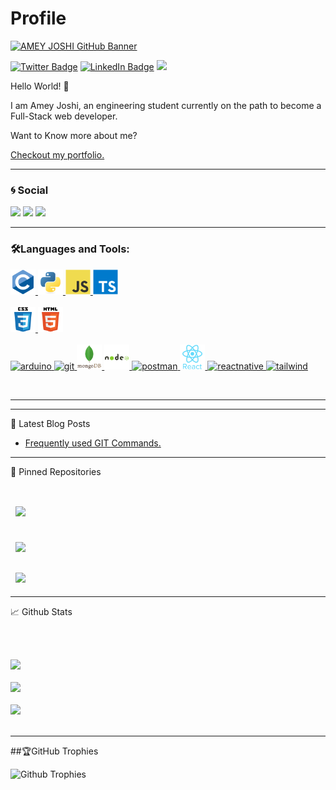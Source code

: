 # Profile
[![AMEY JOSHI GitHub Banner](./images/AmeyCover.jpg)](https://dev.to/skullninja72)

[![Twitter Badge](https://img.shields.io/twitter/url?style=social&url=https%3A%2F%2Ftwitter.com%2FAmeyRJoshi
)](https://twitter.com/AmeyRJoshi)
[![LinkedIn Badge](https://img.shields.io/badge/LinkedIn-Profile-informational?style=flat&logo=linkedin&logoColor=white&color=0D76A8)](https://www.linkedin.com/in/amey-joshi-a72bb6136/)
[![](https://visitcount.itsvg.in/api?id=dev-ameyjoshi&icon=0&color=0)](https://visitcount.itsvg.in)
<br>
<p> Hello World! 👋</p>
<p> I am Amey Joshi, an engineering student currently  on the path to become a Full-Stack web developer.</p>
<p> Want to Know more about me?</p><a href = "https://ameyjoshi2u.netlify.app/">Checkout my portfolio.</a>
<br>
<hr>
<h3 align="left">🌀 Social </h3>
<a href = "https://www.hackerrank.com/dev_Amey_Joshi"><img src="https://img.shields.io/badge/-Hackerrank-2EC866?style=for-the-badge&logo=HackerRank&logoColor=white" /></a>
<a href = "https://replit.com/@AmeyJoshi1"><img src="https://img.shields.io/badge/Replit-667881?style=for-the-badge&logo=repl-dot-it&logoColor=white" /></a>
<a href = "https://app.netlify.com/teams/ameyjoshi2001rj/overview"><img src="https://img.shields.io/badge/Netlify-00C7B7?style=for-the-badge&logo=netlify&logoColor=white" /></a>
<br>
<hr>
<h3 align="left">🛠️Languages and Tools:</h3>
<p align="left">
<a href="https://www.cprogramming.com/" target="_blank"> <img src="https://raw.githubusercontent.com/devicons/devicon/master/icons/c/c-original.svg" alt="c" width="40" height="40"/> </a>
<a href="https://www.python.org" target="_blank"> <img src="https://raw.githubusercontent.com/devicons/devicon/master/icons/python/python-original.svg" alt="python" width="40" height="40"/> </a> 
<a href="https://developer.mozilla.org/en-US/docs/Web/JavaScript" target="_blank"> <img src="https://raw.githubusercontent.com/devicons/devicon/master/icons/javascript/javascript-original.svg" alt="javascript" width="40" height="40"/> </a> 
<a href="https://www.typescriptlang.org/" target="_blank"> <img src="https://raw.githubusercontent.com/devicons/devicon/master/icons/typescript/typescript-original.svg" alt="typescript" width="40" height="40"/> </a>
<br>
<br>
<a href="https://www.w3schools.com/css/" target="_blank"> <img src="https://raw.githubusercontent.com/devicons/devicon/master/icons/css3/css3-original-wordmark.svg" alt="css3" width="40" height="40"/> </a>
<a href="https://www.w3.org/html/" target="_blank"> <img src="https://raw.githubusercontent.com/devicons/devicon/master/icons/html5/html5-original-wordmark.svg" alt="html5" width="40" height="40"/> </a>
<br>
<br>
<a href="https://www.arduino.cc/" target="_blank"> <img src="https://cdn.worldvectorlogo.com/logos/arduino-1.svg" alt="arduino" width="40" height="40"/> </a>
<a href="https://git-scm.com/" target="_blank"> <img src="https://www.vectorlogo.zone/logos/git-scm/git-scm-icon.svg" alt="git" width="40" height="40"/> </a> 
 <a href="https://www.mongodb.com/" target="_blank"> <img src="https://raw.githubusercontent.com/devicons/devicon/master/icons/mongodb/mongodb-original-wordmark.svg" alt="mongodb" width="40" height="40"/> </a> 
<a href="https://nodejs.org" target="_blank"> <img src="https://raw.githubusercontent.com/devicons/devicon/master/icons/nodejs/nodejs-original-wordmark.svg" alt="nodejs" width="40" height="40"/> </a> 
<a href="https://postman.com" target="_blank"> <img src="https://www.vectorlogo.zone/logos/getpostman/getpostman-icon.svg" alt="postman" width="40" height="40"/> </a> 
<a href="https://reactjs.org/" target="_blank"> <img src="https://raw.githubusercontent.com/devicons/devicon/master/icons/react/react-original-wordmark.svg" alt="react" width="40" height="40"/> </a>
 <a href="https://reactnative.dev/" target="_blank"> <img src="https://reactnative.dev/img/header_logo.svg" alt="reactnative" width="40" height="40"/> </a> 
 <a href="https://tailwindcss.com/" target="_blank"> <img src="https://www.vectorlogo.zone/logos/tailwindcss/tailwindcss-icon.svg" alt="tailwind" width="40" height="40"/> </a> 
</p>
<br>

<hr>


<hr>

📩 Latest Blog Posts 
 
<!-- BLOG-POST-LIST:START -->
- [Frequently used GIT Commands.](https://dev.to/ameyjoshi/frequently-used-git-commands-5c83)
<!-- BLOG-POST-LIST:END -->





<hr>

📌 Pinned Repositories <br><br>

<a href="https://github.com/dev-ameyjoshi/Budget-App">
  <img align="center" style="margin:1rem 0.5rem" src="https://github-readme-stats.vercel.app/api/pin/?username=dev-ameyjoshi&show_icons=true&theme=dracula&repo=Budget-App&title_color=ffffff&text_color=c9cacc&icon_color=4AB197&bg_color=1A2B34" />
</a>
<br>
<br>

<a href="https://github.com/dev-ameyjoshi/Registration-Form-website">
  <img align="center" style="margin:0.5rem" src="https://github-readme-stats.vercel.app/api/pin/?username=dev-ameyjoshi&show_icons=true&theme=dracula&repo=Registration-Form-website&text_color=c9cacc&icon_color=4AB197&bg_color=1A2B34" />
</a>
<br>
<br>
<a href="https://github.com/dev-ameyjoshi/cash-register-program">
  <img align="center" style="margin:0.5rem" src="https://github-readme-stats.vercel.app/api/pin/?username=dev-ameyjoshi&show_icons=true&theme=dracula&repo=cash-register-program&title_color=ffffff&text_color=c9cacc&icon_color=4AB197&bg_color=1A2B34" />
</a>
<hr>

📈 Github Stats

<br>
<br>

![](https://github-readme-stats.vercel.app/api?username=dev-ameyjoshi&theme=dark&hide_border=false&include_all_commits=true&count_private=false)
<br>
<br>
![](https://github-readme-streak-stats.herokuapp.com/?user=dev-ameyjoshi&theme=dark&hide_border=false)<br><br>
![](https://github-readme-stats.vercel.app/api/top-langs/?username=dev-ameyjoshi&theme=dark&hide_border=false&include_all_commits=true&count_private=false&layout=compact)
<br>
<br>
<hr>
##🏆GitHub Trophies
<br>

![Github Trophies](https://github-profile-trophy.vercel.app/?username=dev-ameyjoshi&theme=onedark&no-frame=false&no-bg=false&margin-w=4)


 
